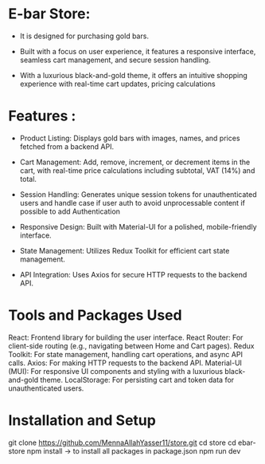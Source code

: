 # E-bar Store:
 - It is designed for purchasing gold bars.
 - Built with a focus on user experience, it features a responsive interface, seamless cart management, and secure session handling. 

- With a luxurious black-and-gold theme, it offers an intuitive shopping experience with real-time cart updates, pricing calculations


# Features :
- Product Listing: Displays gold bars with images, names, and prices fetched from a backend API.

- Cart Management: Add, remove, increment, or decrement items in the cart, with real-time price calculations including subtotal, VAT (14%) and total.

- Session Handling: Generates unique session tokens for unauthenticated users and handle case if user auth to avoid unprocessable content if possible to add Authentication  

- Responsive Design: Built with Material-UI for a polished, mobile-friendly interface.

- State Management: Utilizes Redux Toolkit for efficient cart state management.

- API Integration: Uses Axios for secure HTTP requests to the backend API.


# Tools and Packages Used

React: Frontend library for building the user interface.
React Router: For client-side routing (e.g., navigating between Home and Cart pages).
Redux Toolkit: For state management, handling cart operations, and async API calls.
Axios: For making HTTP requests to the backend API.
Material-UI (MUI): For responsive UI components and styling with a luxurious black-and-gold theme.
LocalStorage: For persisting cart and token data for unauthenticated users.

# Installation and Setup
git clone https://github.com/MennaAllahYasser11/store.git
cd store
cd ebar-store
npm install  -> to install all packages in package.json
npm run dev

